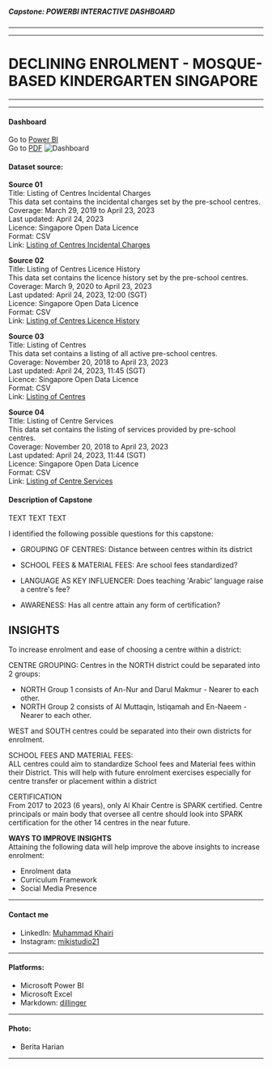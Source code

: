##### Capstone: POWERBI INTERACTIVE DASHBOARD
---
---
# DECLINING ENROLMENT - MOSQUE-BASED KINDERGARTEN SINGAPORE

---
---
#### Dashboard
Go to [Power BI](https://github.com/muhdkhairiboyani/capstone_declining-enrolment-mosque-based-kindergarten-SG/blob/main/Analysis%20of%20MBK%20Singapore_v2.pbix) \
Go to [PDF](https://github.com/muhdkhairiboyani/capstone_declining-enrolment-mosque-based-kindergarten-SG/blob/main/Analysis%20of%20MBK%20Singapore_v2.pdf)
![Dashboard](NYP_intake_dashboard.png)

#### Dataset source:
**Source 01** \
Title: Listing of Centres Incidental Charges \
This data set contains the incidental charges set by the pre-school centres. \
Coverage: March 29, 2019 to April 23, 2023 \
Last updated: April 24, 2023 \
Licence: Singapore Open Data Licence \
Format: CSV \
Link: [Listing of Centres Incidental Charges](https://data.gov.sg/dataset/listing-of-centres-incidental-charges)

**Source 02** \
Title: Listing of Centres Licence History \
This data set contains the licence history set by the pre-school centres. \
Coverage: March 9, 2020 to April 23, 2023 \
Last updated: April 24, 2023, 12:00 (SGT) \
Licence: Singapore Open Data Licence \
Format: CSV \
Link: [Listing of Centres Licence History](https://data.gov.sg/dataset/listing-of-centres-licence-history)

**Source 03** \
Title: Listing of Centres \
This data set contains a listing of all active pre-school centres. \
Coverage: November 20, 2018 to April 23, 2023 \
Last updated: April 24, 2023, 11:45 (SGT) \
Licence: Singapore Open Data Licence \
Format: CSV \
Link: [Listing of Centres](https://data.gov.sg/dataset/listing-of-centres)

**Source 04** \
Title: Listing of Centre Services \
This data set contains the listing of services provided by pre-school centres. \
Coverage: November 20, 2018 to April 23, 2023 \
Last updated: April 24, 2023, 11:44 (SGT) \
Licence: Singapore Open Data Licence \
Format: CSV \
Link: [Listing of Centre Services](https://data.gov.sg/dataset/listing-of-centre-services)

#### Description of Capstone
TEXT TEXT TEXT

I identified the following possible questions for this capstone:
- GROUPING OF CENTRES: Distance between centres within its district

- SCHOOL FEES & MATERIAL FEES: Are school fees standardized?

- LANGUAGE AS KEY INFLUENCER: Does teaching 'Arabic' language raise a centre's fee?

- AWARENESS: Has all centre attain any form of certification?

## INSIGHTS
To increase enrolment and ease of choosing a centre within a district: 

CENTRE GROUPING:
Centres in the NORTH district could be separated into 2 groups:
- NORTH Group 1 consists of An-Nur and Darul Makmur - Nearer to each other.
- NORTH Group 2 consists of Al Muttaqin, Istiqamah and En-Naeem - Nearer to each other.

WEST and SOUTH centres could be separated into their own districts for enrolment.

SCHOOL FEES AND MATERIAL FEES: \
ALL centres could aim to standardize School fees and Material fees within their District. This will help with future enrolment exercises especially for centre transfer or placement within a district 

CERTIFICATION \
From 2017 to 2023 (6 years), only Al Khair Centre is SPARK certified. Centre principals or main body that oversee all centre should look into SPARK certification for the other 14 centres in the near future.

**WAYS TO IMPROVE INSIGHTS** \
Attaining the following data will help improve the above insights to increase enrolment:
- Enrolment data
- Curriculum Framework
- Social Media Presence



---

#### Contact me
- LinkedIn: [Muhammad Khairi](www.linkedin.com/in/muhammd-khairi-boyani-10694061)
- Instagram: [mikistudio21](https://www.instagram.com/mikistudio21/)

---
#### Platforms:
- Microsoft Power BI
- Microsoft Excel
- Markdown: [dillinger](https://dillinger.io)

---
#### Photo:
- Berita Harian

---
